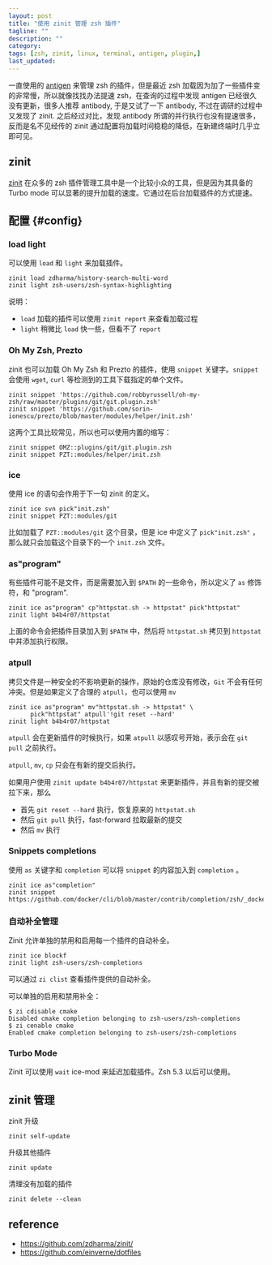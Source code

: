 ```yaml
---
layout: post
title: "使用 zinit 管理 zsh 插件"
tagline: ""
description: ""
category:
tags: [zsh, zinit, linux, terminal, antigen, plugin,]
last_updated:
---
```



一直使用的 [antigen](/post/2017/09/antigen-zsh-plugin-manager.html) 来管理 zsh 的插件，但是最近 zsh 加载因为加了一些插件变的非常慢，所以就像找找办法提速 zsh，在查询的过程中发现 antigen 已经很久没有更新，很多人推荐 antibody, 于是又试了一下 antibody, 不过在调研的过程中又发现了 zinit. 之后经过对比，发现 antibody 所谓的并行执行也没有提速很多，反而是名不见经传的 zinit 通过配置将加载时间稳稳的降低，在新建终端时几乎立即可见。

## zinit
[zinit](https://github.com/zdharma/zinit) 在众多的 zsh 插件管理工具中是一个比较小众的工具，但是因为其具备的 Turbo mode 可以显著的提升加载的速度。它通过在后台加载插件的方式提速。


## 配置 {#config}

### load light
可以使用 `load` 和 `light` 来加载插件。

```
zinit load zdharma/history-search-multi-word
zinit light zsh-users/zsh-syntax-highlighting
```

说明：

- `load` 加载的插件可以使用 `zinit report` 来查看加载过程
- `light` 稍微比 `load` 快一些，但看不了 `report`

### Oh My Zsh, Prezto
zinit 也可以加载 Oh My Zsh 和 Prezto 的插件，使用 `snippet` 关键字。`snippet` 会使用 `wget`, `curl` 等检测到的工具下载指定的单个文件。

```
zinit snippet 'https://github.com/robbyrussell/oh-my-zsh/raw/master/plugins/git/git.plugin.zsh'
zinit snippet 'https://github.com/sorin-ionescu/prezto/blob/master/modules/helper/init.zsh'
```

这两个工具比较常见，所以也可以使用内置的缩写：

```
zinit snippet OMZ::plugins/git/git.plugin.zsh
zinit snippet PZT::modules/helper/init.zsh
```

### ice

使用 ice 的语句会作用于下一句 zinit 的定义。

```
zinit ice svn pick"init.zsh"
zinit snippet PZT::modules/git
```

比如加载了 `PZT::modules/git` 这个目录，但是 ice 中定义了 `pick"init.zsh"` ， 那么就只会加载这个目录下的一个 `init.zsh` 文件。


### as"program"
有些插件可能不是文件，而是需要加入到 `$PATH` 的一些命令，所以定义了 `as` 修饰符，和 "program".

```
zinit ice as"program" cp"httpstat.sh -> httpstat" pick"httpstat"
zinit light b4b4r07/httpstat
```

上面的命令会把插件目录加入到 `$PATH` 中，然后将 `httpstat.sh` 拷贝到 `httpstat` 中并添加执行权限。

### atpull

拷贝文件是一种安全的不影响更新的操作，原始的仓库没有修改，`Git` 不会有任何冲突。但是如果定义了合理的 `atpull`，也可以使用 `mv`

```
zinit ice as"program" mv"httpstat.sh -> httpstat" \
      pick"httpstat" atpull'!git reset --hard'
zinit light b4b4r07/httpstat
```

`atpull` 会在更新插件的时候执行，如果 `atpull` 以感叹号开始，表示会在 `git pull` 之前执行。

`atpull`, `mv`, `cp` 只会在有新的提交后执行。

如果用户使用 `zinit update b4b4r07/httpstat` 来更新插件，并且有新的提交被拉下来，那么

- 首先 `git reset --hard` 执行，恢复原来的 `httpstat.sh`
- 然后 `git pull` 执行，fast-forward 拉取最新的提交
- 然后 `mv` 执行


### Snippets completions
使用 `as` 关键字和 `completion` 可以将 `snippet` 的内容加入到 `completion` 。

```
zinit ice as"completion"
zinit snippet https://github.com/docker/cli/blob/master/contrib/completion/zsh/_docker
```


### 自动补全管理
Zinit 允许单独的禁用和启用每一个插件的自动补全。

```
zinit ice blockf
zinit light zsh-users/zsh-completions
```

可以通过  `zi clist` 查看插件提供的自动补全。

可以单独的启用和禁用补全：

```
$ zi cdisable cmake
Disabled cmake completion belonging to zsh-users/zsh-completions
$ zi cenable cmake
Enabled cmake completion belonging to zsh-users/zsh-completions
```


### Turbo Mode
Zinit 可以使用 `wait` ice-mod 来延迟加载插件。Zsh 5.3 以后可以使用。


## zinit 管理

zinit 升级

	zinit self-update

升级其他插件

	zinit update

清理没有加载的插件

	zinit delete --clean

## reference

- <https://github.com/zdharma/zinit/>
- <https://github.com/einverne/dotfiles>
